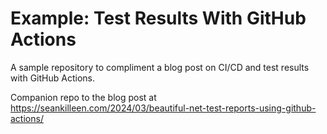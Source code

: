 # Example: Test Results With GitHub Actions

A sample repository to compliment a blog post on CI/CD and test results with GitHub Actions.

Companion repo to the blog post at <https://seankilleen.com/2024/03/beautiful-net-test-reports-using-github-actions/>
